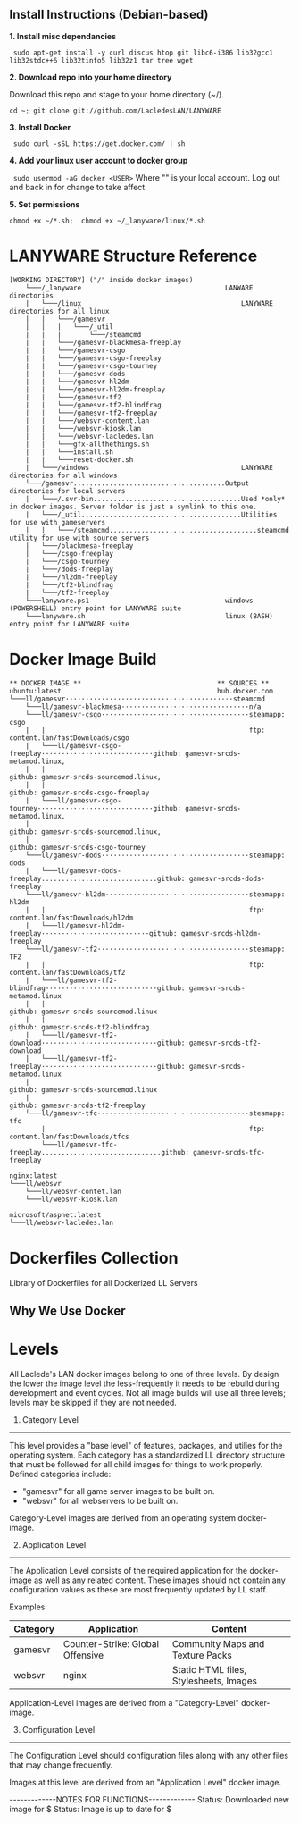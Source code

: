 
Install Instructions (Debian-based)
-----------------------------------

**1. Install misc dependancies**

` sudo apt-get install -y curl discus htop git libc6-i386 lib32gcc1 lib32stdc++6 lib32tinfo5 lib32z1 tar tree wget`

**2. Download repo into your home directory**

Download this repo and stage to your home directory (~/).

`cd ~; git clone git://github.com/LacledesLAN/LANYWARE`

**3. Install Docker**

` sudo curl -sSL https://get.docker.com/ | sh`

**4. Add your linux user account to docker group**

` sudo usermod -aG docker <USER>`
Where "<USER>" is your local account. Log out and back in for change to take affect.

**5. Set permissions**

`chmod +x ~/*.sh;  chmod +x ~/_lanyware/linux/*.sh`





LANYWARE Structure Reference
============================
```
[WORKING DIRECTORY] ("/" inside docker images)
	└───/_lanyware                                    LANWARE directories
	|   └───/linux                                        LANYWARE directories for all linux
	|   |   └───/gamesvr
	|   |   |   └───/_util
	|   |   |       └───/steamcmd
	|   |   └───/gamesvr-blackmesa-freeplay
	|   |   └───/gamesvr-csgo
	|   |   └───/gamesvr-csgo-freeplay
	|   |   └───/gamesvr-csgo-tourney
	|   |   └───/gamesvr-dods
	|   |   └───/gamesvr-hl2dm
	|   |   └───/gamesvr-hl2dm-freeplay
	|   |   └───/gamesvr-tf2
	|   |   └───/gamesvr-tf2-blindfrag
	|   |   └───/gamesvr-tf2-freeplay
	|   |   └───/websvr-content.lan
	|   |   └───/websvr-kiosk.lan
	|   |   └───/websvr-lacledes.lan
	|   |   └───gfx-allthethings.sh
	|   |   └───install.sh
	|   |   └───reset-docker.sh
	|   └───/windows                                      LANYWARE directories for all windows
	└───/gamesvr......................................Output directories for local servers
	|   └───/.svr-bin.....................................Used *only* in docker images. Server folder is just a symlink to this one.
    |   └───/_util........................................Utilities for use with gameservers
	|   |   └───/steamcmd.....................................steamcmd utility for use with source servers
	|   └───/blackmesa-freeplay
	|   └───/csgo-freeplay
	|   └───/csgo-tourney
	|   └───/dods-freeplay
	|   └───/hl2dm-freeplay
    |   └───/tf2-blindfrag
    |   └───/tf2-freeplay
	└───lanyware.ps1                                  windows (POWERSHELL) entry point for LANYWARE suite
	└───lanyware.sh                                   linux (BASH) entry point for LANYWARE suite
```

Docker Image Build
==================
```
** DOCKER IMAGE **                                  ** SOURCES **
ubuntu:latest                                       hub.docker.com
└───ll/gamesvr··········································steamcmd
    └───ll/gamesvr-blackmesa································n/a
    └───ll/gamesvr-csgo·····································steamapp: csgo
    |   |                                                   ftp: content.lan/fastDownloads/csgo
    |   └───ll/gamesvr-csgo-freeplay····························github: gamesvr-srcds-metamod.linux,
    |   |                                                       github: gamesvr-srcds-sourcemod.linux,
    |   |                                                       github: gamesvr-srcds-csgo-freeplay
    |   └───ll/gamesvr-csgo-tourney·····························github: gamesvr-srcds-metamod.linux,
    |                                                           github: gamesvr-srcds-sourcemod.linux,
    |                                                           github: gamesvr-srcds-csgo-tourney
    └───ll/gamesvr-dods·····································steamapp: dods
    |   └───ll/gamesvr-dods-freeplay.............................github: gamesvr-srcds-dods-freeplay
    └───ll/gamesvr-hl2dm····································steamapp: hl2dm
    |   |                                                   ftp: content.lan/fastDownloads/hl2dm
    |   └───ll/gamesvr-hl2dm-freeplay···························github: gamesvr-srcds-hl2dm-freeplay
    └───ll/gamesvr-tf2······································steamapp: TF2
    |   |                                                   ftp: content.lan/fastDownloads/tf2
    |   └───ll/gamesvr-tf2-blindfrag····························github: gamesvr-srcds-metamod.linux
    |   |                                                       github: gamesvr-srcds-sourcemod.linux
    |   |                                                       github: gamescr-srcds-tf2-blindfrag
    |   └───ll/gamesvr-tf2-download·····························github: gamesvr-srcds-tf2-download
    |   └───ll/gamesvr-tf2-freeplay·····························github: gamesvr-srcds-metamod.linux
    |                                                           github: gamesvr-srcds-sourcemod.linux
    |                                                           github: gamesvr-srcds-tf2-freeplay
    └───ll/gamesvr-tfc······································steamapp: tfc
        |                                                   ftp: content.lan/fastDownloads/tfcs
        └───ll/gamesvr-tfc-freeplay..............................github: gamesvr-srcds-tfc-freeplay

nginx:latest
└───ll/websvr
    └───ll/websvr-contet.lan
    └───ll/websvr-kiosk.lan

microsoft/aspnet:latest
└───ll/websvr-lacledes.lan
```



Dockerfiles Collection
======================
Library of Dockerfiles for all Dockerized LL Servers

Why We Use Docker
-----------------

Levels
======
All Laclede's LAN docker images belong to one of three levels.  By design the lower the image level the less-frequently it needs to be rebuild during development and event cycles.  Not all image builds will use all three levels; levels may be skipped if they are not needed.

1. Category Level
-----------------
This level provides a "base level" of features, packages, and utilies for the operating system.  Each category has a standardized LL directory structure that must be followed for all child images for things to work properly. Defined categories include:

* "gamesvr" for all game server images to be built on.
* "websvr" for all webservers to be built on.

Category-Level images are derived from an operating system docker-image.

2. Application Level
---------------------
The Application Level consists of the required application for the docker-image as well as any related content. These images should not contain any configuration values as these are most frequently updated by LL staff.

Examples:

| Category | Application                      | Content                                |
|----------|----------------------------------|----------------------------------------|
| gamesvr  | Counter-Strike: Global Offensive | Community Maps and Texture Packs       |
| websvr   | nginx                            | Static HTML files, Stylesheets, Images |

Application-Level images are derived from a "Category-Level" docker-image.

3. Configuration Level
----------------------
The Configuration Level should configuration files along with any other files that may change frequently.



Images at this level are derived from an "Application Level" docker image.


-------------NOTES FOR FUNCTIONS-------------
Status: Downloaded new image for $
Status: Image is up to date for $
